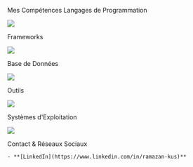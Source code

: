 Mes Compétences
Langages de Programmation
<p> <a href="https://skillicons.dev"> <img src="https://skillicons.dev/icons?i=js,ts,py,java,php,c,html,css" /> </a> </p>
Frameworks
<p> <a href="https://skillicons.dev"> <img src="https://skillicons.dev/icons?i=spring,symfony,angular,vue" /> </a> </p>
Base de Données
<p> <a href="https://skillicons.dev"> <img src="https://skillicons.dev/icons?i=mysql,postgres,mongodb" /> </a> </p>
Outils
<p> <a href="https://skillicons.dev"> <img src="https://skillicons.dev/icons?i=git,github,gitlab,docker,figma,vscode,idea,androidstudio" /> </a> </p>
Systèmes d'Exploitation
<p> <a href="https://skillicons.dev"> <img src="https://skillicons.dev/icons?i=linux,windows" /> </a> </p>
Contact & Réseaux Sociaux

    - **[LinkedIn](https://www.linkedin.com/in/ramazan-kus)**

